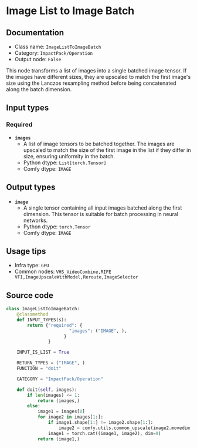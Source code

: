 # Image List to Image Batch
## Documentation
- Class name: `ImageListToImageBatch`
- Category: `ImpactPack/Operation`
- Output node: `False`

This node transforms a list of images into a single batched image tensor. If the images have different sizes, they are upscaled to match the first image's size using the Lanczos resampling method before being concatenated along the batch dimension.
## Input types
### Required
- **`images`**
    - A list of image tensors to be batched together. The images are upscaled to match the size of the first image in the list if they differ in size, ensuring uniformity in the batch.
    - Python dtype: `List[torch.Tensor]`
    - Comfy dtype: `IMAGE`
## Output types
- **`image`**
    - A single tensor containing all input images batched along the first dimension. This tensor is suitable for batch processing in neural networks.
    - Python dtype: `torch.Tensor`
    - Comfy dtype: `IMAGE`
## Usage tips
- Infra type: `GPU`
- Common nodes: `VHS_VideoCombine,RIFE VFI,ImageUpscaleWithModel,Reroute,ImageSelector`


## Source code
```python
class ImageListToImageBatch:
    @classmethod
    def INPUT_TYPES(s):
        return {"required": {
                        "images": ("IMAGE", ),
                      }
                }

    INPUT_IS_LIST = True

    RETURN_TYPES = ("IMAGE", )
    FUNCTION = "doit"

    CATEGORY = "ImpactPack/Operation"

    def doit(self, images):
        if len(images) <= 1:
            return (images,)
        else:
            image1 = images[0]
            for image2 in images[1:]:
                if image1.shape[1:] != image2.shape[1:]:
                    image2 = comfy.utils.common_upscale(image2.movedim(-1, 1), image1.shape[2], image1.shape[1], "lanczos", "center").movedim(1, -1)
                image1 = torch.cat((image1, image2), dim=0)
            return (image1,)

```
